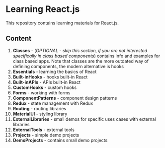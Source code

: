 # Learning React.js

This repository contains learning materials for React.js.

## Content

1. **Classes** - (_OPTIONAL - skip this section, if you are not interested specifically in class based components_) contains info and examples for class based apps. Note that classes are the more outdated way of defining components, the modern alternative is hooks
2. **Essentials** - learning the basics of React
3. **Built-inHooks** - hooks built-in React
4. **Built-inAPIs** - APIs built-in React
5. **CustomHooks** - custom hooks
6. **Forms** - working with forms
7. **ComponentPatterns** - component design patterns
8. **Redux** - state management with Redux
9. **Routing** - routing libraries
10. **MaterialUI** - styling library
11. **ExternalLibraries** - small demos for specific uses cases with external libraries
12. **ExternalTools** - external tools
13. **Projects** - simple demo projects
14. **DemoProjects** - contains small demo projects
